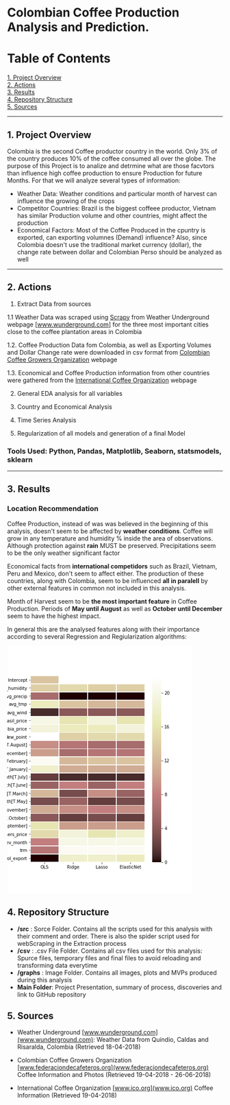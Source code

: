 # Colombian Coffee Production Analysis and Prediction. 

# Table of Contents
[1. Project Overview](#section-a)  
[2. Actions](#section-b)  
[3. Results](#section-c)  
[4. Repository Structure](#section-d)  
[5. Sources](#section-e)


---

## <a name="section-a"></a>1.  Project Overview
Colombia is the second Coffee productor country in the world.  Only 3% of the country produces 10% of the coffee consumed all over the globe.
The purpose of this Project is to analize and detrmine what are those facvtors than influence high coffee production to ensure Production for future Months.
For that we will analyze several types of information:
- Weather Data: Weather conditions and particular month of harvest can influence the growing of the crops
- Competitor Countries: Brazil is the biggest coffeee productor, Vietnam has similar Production volume and other countries, might affect the production
- Economical Factors: Most of the Coffee Produced in the cpuntry is exported, can exporting volumnes (Demand) influence?  Also, since Colombia doesn't use the traditional market currency (dollar), the change rate between dollar and Colombian Perso should be analyzed as well
---

## <a name="section-b"></a>2.  Actions 
1. Extract Data from sources

1.1 Weather Data was scraped using [Scrapy](https://scrapy.org) from Weather Underground webpage [www.wunderground.com] for the three most important cities close to the coffee plantation areas in Colombia
 
1.2. Coffee Production Data fom Colombia, as well as Exporting Volumes and Dollar Change rate were downloaded in csv format from [Colombian Coffee Growers Organization](www.federaciondecafeteros.org) webpage
 
1.3. Economical and Coffee Production information from other countries were gathered from the [International Coffee Organization](www.ico.org) webpage
 
2. General EDA analysis for all variables

3. Country and Economical Analysis

4. Time Series Analysis

5. Regularization of all models and generation of a final Model

### Tools Used: Python, Pandas, Matplotlib, Seaborn, statsmodels, sklearn


---

## <a name="section-c"></a>3.  Results

### Location Recommendation

Coffee Production, instead of was was believed in the beginning of this analysis, doesn't seem to be affected by **weather conditions**.  Coffee will grow in any temperature and humidity % inside the area of observations.  Although protection against **rain** MUST be preserved.  Precipitations seem to be the only weather significant factor

Economical facts from **international competidors** such as Brazil, Vietnam, Peru and Mexico, don't seem to affect either.  The production of these countries, along with Colombia, seem to be influenced **all in paralell** by other external features in common not included in this analysis.

Month of Harvest seem to be **the most important feature** in Coffee Production.  Periods of **May until August** as well as **October until December** seem to have the highest impact.

In general this are the analysed features along with their importance according to several Regression and Regiularization algorithms:

![Feature Importance](graphs/Regularization_ImportanceHeatMap.png)


## <a name="section-d"></a>4.  Repository Structure
* **/src** : Sorce Folder.  Contains all the scripts used for this analysis with their comment and order.  There is also the spider script used for webScraping in the Extraction process
* **/csv** : .csv File Folder.  Contains all csv files used for this analysis: Spurce files, temporary files and final files to avoid reloading and transforming data everytime
* **/graphs** : Image Folder.  Contains all images, plots and MVPs produced during this analysis
* **Main Folder**: Project Presentation, summary of process, discoveries and link to GitHub repository


## <a name="section-e"></a>5.  Sources
* Weather Underground [www.wunderground.com](www.wunderground.com):  Weather Data from Quindio, Caldas and Risaralda, Colombia (Retrieved 18-04-2018)


* Colombian Coffee Growers Organization [www.federaciondecafeteros.org](www.federaciondecafeteros.org) Coffee Information and Photos (Retrieved 19-04-2018 - 26-06-2018)


* International Coffee Organization [www.ico.org](www.ico.org) Coffee Information (Retrieved 19-04-2018)

